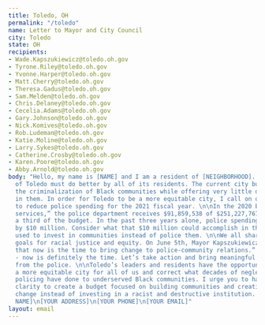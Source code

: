 ```yaml
---
title: Toledo, OH
permalink: "/toledo"
name: Letter to Mayor and City Council
city: Toledo
state: OH
recipients:
- Wade.Kapszukiewicz@toledo.oh.gov
- Tyrone.Riley@toledo.oh.gov
- Yvonne.Harper@toledo.oh.gov
- Matt.Cherry@toledo.oh.gov
- Theresa.Gadus@toledo.oh.gov
- Sam.Melden@toledo.oh.gov
- Chris.Delaney@toledo.oh.gov
- Cecelia.Adams@toledo.oh.gov
- Gary.Johnson@toledo.oh.gov
- Nick.Komives@toledo.oh.gov
- Rob.Ludeman@toledo.oh.gov
- Katie.Moline@toledo.oh.gov
- Larry.Sykes@toledo.oh.gov
- Catherine.Crosby@toledo.oh.gov
- Karen.Poore@toledo.oh.gov
- Abby.Arnold@toledo.oh.gov
body: "Hello, my name is [NAME] and I am a resident of [NEIGHBORHOOD]. \n\nThe City
  of Toledo must do better by all of its residents. The current city budget facilitates
  the criminalization of Black communities while offering very little direct investment
  in them. In order for Toledo to be a more equitable city, I call on our leaders
  to reduce police spending for the 2021 fiscal year. \n\nIn the 2020 budget for “basic
  services,” the police department receives $91,859,538 of $251,227,767 - more than
  a third of the budget. In the past three years alone, police spending has increased
  by $10 million. Consider what that $10 million could accomplish in three years if
  used to invest in communities instead of police them. \n\nWe all share the same
  goals for racial justice and equity. On June 5th, Mayor Kapszukiewicz said, “I believe
  that now is the time to bring change to police-community relations.” He’s right
  - now is definitely the time. Let’s take action and bring meaningful change by divesting
  from the police. \n\nToledo’s leaders and residents have the opportunity to create
  a more equitable city for all of us and correct what decades of neglect and destructive
  policing have done to underserved Black communities. I urge you to have the moral
  clarity to create a budget focused on building communities and creating positive
  change instead of investing in a racist and destructive institution. \n\nThank you,\n[YOUR
  NAME]\n[YOUR ADDRESS]\n[YOUR PHONE]\n[YOUR EMAIL]"
layout: email
---
```


